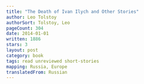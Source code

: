 ```yaml
---
title: "The Death of Ivan Ilych and Other Stories"
author: Leo Tolstoy
authorSort: Tolstoy, Leo
pageCount: 304
date: 2014-01-01
written: 1886
stars: 3
layout: post
category: book
tags: read unreviewed short-stories
mapping: Russia, Europe
translatedFrom: Russian
---
```

